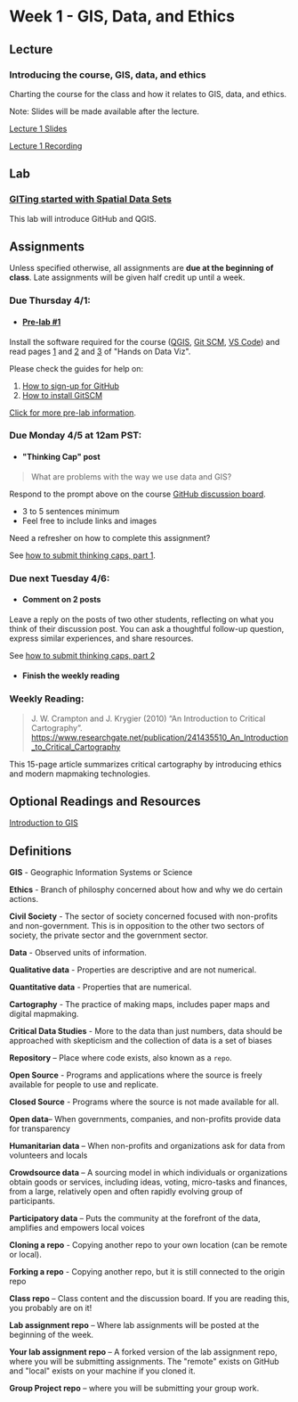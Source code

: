 # Week 1 - GIS, Data, and Ethics

## Lecture
### Introducing the course, GIS, data, and ethics
Charting the course for the class and how it relates to GIS, data, and ethics.

Note: Slides will be made available after the lecture.

[Lecture 1 Slides](AA191_S_W1_Lecture_1.pdf
)

[Lecture 1 Recording](https://ucla.zoom.us/rec/share/HuP2yv24GwjVpvclpqBeRUKCO-FoYK3WAVNtWd_ekZOQh6jQOAaX0o3YdNyRWUmy.MWFkQq-g0tsAaftY
)
## Lab
### [GITing started with Spatial Data Sets](./Lab/readme.md)
This lab will introduce GitHub and QGIS.

## Assignments
Unless specified otherwise, all assignments are **due at the beginning of class**. Late assignments will be given half credit up until a week.

### Due Thursday 4/1:
- #### [**Pre-lab #1**](1_pre_lab_1.md)
Install the software required for the course ([QGIS](https://qgis.org/en/site/forusers/download.html), [Git SCM](https://git-scm.com/), [VS Code](https://code.visualstudio.com/)) and read pages [1](https://handsondataviz.org/believe.html) and [2](https://handsondataviz.org/persuasive.html) and [3](https://handsondataviz.org/shades.html) of "Hands on Data Viz".

Please check the guides for help on:
1. [How to sign-up for GitHub](../Guides/github_sign_up.md)
2. [How to install GitSCM](../Guides/gitscm.md)

[Click for more pre-lab information](1_pre_lab_1.md).
### Due  Monday 4/5 at 12am PST:
- #### **"Thinking Cap" post**
> What are problems with the way we use data and GIS?

Respond to the prompt above on the course [GitHub discussion board](https://github.com/albertkun/21S-ASIAAM-191A/discussions).
 - 3 to 5 sentences minimum
 - Feel free to include links and images

Need a refresher on how to complete this assignment?

See [how to submit thinking caps, part 1](../Guides/thinking_caps.md).

### Due next Tuesday 4/6:
- #### **Comment on 2 posts**
Leave a reply on the posts of two other students, reflecting on what you think of their discussion post. You can ask a thoughtful follow-up question, express similar experiences, and share resources.

See [how to submit thinking caps, part 2](../Guides/thinking_caps.md)

- #### **Finish the weekly reading**

### **Weekly Reading:**
> J. W. Crampton and J. Krygier (2010) “An Introduction to Critical Cartography”. https://www.researchgate.net/publication/241435510_An_Introduction_to_Critical_Cartography

This 15-page article summarizes critical cartography by introducing ethics and modern mapmaking technologies. 

## Optional Readings and Resources
[Introduction to GIS](a_optional_gis.md)

## Definitions
**GIS** - Geographic Information Systems or Science

**Ethics** - Branch of philosphy concerned about how and why we do certain actions.

**Civil Society** - The sector of society concerned focused with non-profits and non-government. This is in opposition to the other two sectors of society, the private sector and the government sector.

**Data** - Observed units of information.

**Qualitative data** - Properties are descriptive and are not numerical. 

**Quantitative data** - Properties that are numerical.

**Cartography** - The practice of making maps, includes paper maps and digital mapmaking.

**Critical Data Studies** - More to the data than just numbers, data should be approached with skepticism and the collection of data is a set of biases

**Repository** – Place where code exists, also known as a `repo`.

**Open Source** - Programs and applications where the source is freely available for people to use and replicate.

**Closed Source** - Programs where the source is not made available for all.

**Open data**– When governments, companies, and non-profits provide data for transparency

**Humanitarian data** – When non-profits and organizations ask for data from volunteers and locals

**Crowdsource data** – A sourcing model in which individuals or organizations obtain goods or services, including ideas, voting, micro-tasks and finances, from a large, relatively open and often rapidly evolving group of participants.

**Participatory data** – Puts the community at the forefront of the data, amplifies and empowers local voices

**Cloning a repo** - Copying another repo to your own location (can be remote or local).

**Forking a repo** - Copying another repo, but it is still connected to the origin repo
 
**Class repo** – Class content and the discussion board. If you are reading this, you probably are on it!

**Lab assignment repo** – Where lab assignments will be posted at the beginning of the week.

**Your lab assignment repo** – A forked version of the  lab assignment repo, where you will be submitting assignments. The "remote" exists on GitHub and "local" exists on your machine if you cloned it. 

**Group Project repo** – where you will be submitting your group work.
